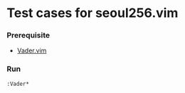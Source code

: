 Test cases for seoul256.vim
===========================

### Prerequisite

- [Vader.vim](https://github.com/junegunn/vader.vim)

### Run

```vim
:Vader*
```

